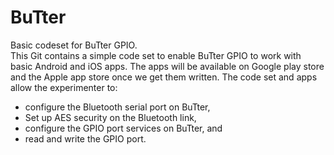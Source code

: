 # BuTter
Basic codeset for BuTter GPIO.   
This Git contains a simple code set to enable BuTter GPIO to work with basic Android and iOS apps. The apps will be available on Google play store and the Apple app store once we get them written. The code set and apps allow the experimenter to: 
  - configure the Bluetooth serial port on BuTter,
  - Set up AES security on the Bluetooth link,
  - configure the GPIO port services on BuTter, and 
  - read and write the GPIO port.
